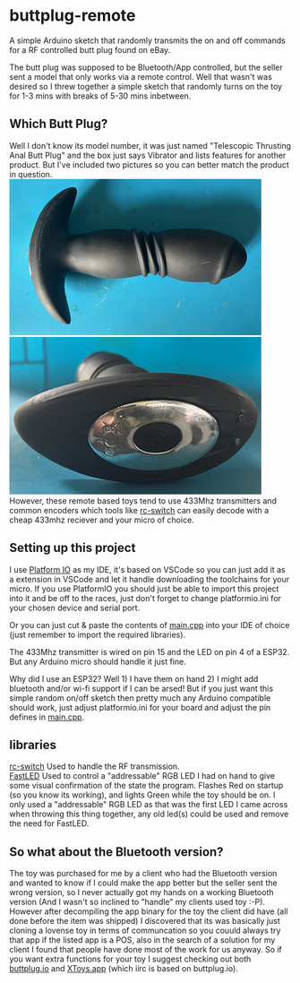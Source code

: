 # buttplug-remote
A simple Arduino sketch that randomly transmits the on and off commands for a RF controlled butt plug found on eBay.

The butt plug was supposed to be Bluetooth/App controlled, but the seller sent a model that only works via a remote control. Well that wasn't was desired so I threw together a simple sketch that randomly turns on the toy for 1-3 mins with breaks of 5-30 mins inbetween.

## Which Butt Plug?
Well I don't know its model number, it was just named "Telescopic Thrusting Anal Butt Plug" and the box just says Vibrator and lists features for another product. But I've included two pictures so you can better match the product in question.  
![Side view](images/1.png)  
![base view](images/2.png)  
However, these remote based toys tend to use 433Mhz transmitters and common encoders which tools like [rc-switch](https://github.com/sui77/rc-switch) can easily decode with a cheap 433mhz reciever and your micro of choice.

## Setting up this project
I use [Platform IO](https://platformio.org/) as my IDE, it's based on VSCode so you can just add it as a extension in VSCode and let it handle downloading the toolchains for your micro. If you use PlatformIO you should just be able to import this project into it and be off to the races, just don't forget to change platformio.ini for your chosen device and serial port.

Or you can just cut & paste the contents of [main.cpp](src/main.cpp) into your IDE of choice (just remember to import the required libraries).

The 433Mhz transmitter is wired on pin 15 and the LED on pin 4 of a ESP32. But any Arduino micro should handle it just fine.

Why did I use an ESP32? Well 1) I have them on hand 2) I might add bluetooth and/or wi-fi support if I can be arsed! But if you just want this simple random on/off sketch then pretty much any Arduino compatible should work, just adjust platformio.ini for your board and adjust the pin defines in [main.cpp](src/main.cpp).


## libraries  
[rc-switch](https://github.com/sui77/rc-switch) Used to handle the RF transmission.  
[FastLED](https://github.com/FastLED/FastLED) Used to control a "addressable" RGB LED I had on hand to give some visual confirmation of the state the program. Flashes Red on startup (so you know its working), and lights Green while the toy should be on. I only used a "addressable" RGB LED as that was the first LED I came across when throwing this thing together, any old led(s) could be used and remove the need for FastLED.

## So what about the Bluetooth version?
The toy was purchased for me by a client who had the Bluetooth version and wanted to know if I could make the app better but the seller sent the wrong version, so I never actually got my hands on a working Bluetooth version (And I wasn't so inclined to "handle" my clients used toy :-P). However after decompiling the app binary for the toy the client did have (all done before the item was shipped) I discovered that its was basically just cloning a lovense toy in terms of communcation so you couuld always try that app if the listed app is a POS, also in the search of a solution for my client I found that people have done most of the work for us anyway. So if you want extra functions for your toy I suggest checking out both [buttplug.io](https://buttplug.io/) and [XToys.app](https://xtoys.app) (which iirc is based on buttplug.io).